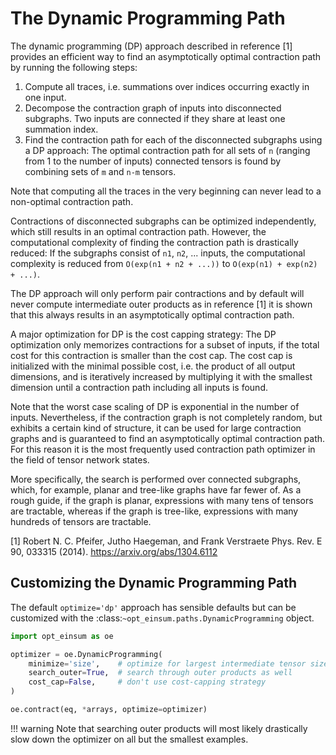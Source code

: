 # The Dynamic Programming Path

The dynamic programming (DP) approach described in reference [1] provides an efficient
way to find an asymptotically optimal contraction path by running the following steps:

1. Compute all traces, i.e. summations over indices occurring exactly in one
   input.
2. Decompose the contraction graph of inputs into disconnected subgraphs. Two
   inputs are connected if they share at least one summation index.
3. Find the contraction path for each of the disconnected subgraphs using a
   DP approach: The optimal contraction path for all sets of `n` (ranging
   from 1 to the number of inputs) connected tensors is found by combining
   sets of `m` and `n-m` tensors.

Note that computing all the traces in the very beginning can never lead to a
non-optimal contraction path.

Contractions of disconnected subgraphs can be optimized independently, which
still results in an optimal contraction path. However, the computational
complexity of finding the contraction path is drastically reduced: If the
subgraphs consist of `n1`, `n2`, ... inputs, the computational complexity
is reduced from `O(exp(n1 + n2 + ...))` to `O(exp(n1) + exp(n2) + ...)`.

The DP approach will only perform pair contractions and by default will never
compute intermediate outer products as in reference [1] it is shown that this
always results in an asymptotically optimal contraction path.

A major optimization for DP is the cost capping strategy: The DP optimization
only memorizes contractions for a subset of inputs, if the total cost for this
contraction is smaller than the cost cap. The cost cap is initialized with
the minimal possible cost, i.e. the product of all output dimensions, and is
iteratively increased by multiplying it with the smallest dimension
until a contraction path including all inputs is found.

Note that the worst case scaling of DP is exponential in the number
of inputs. Nevertheless, if the contraction graph is not completely random,
but exhibits a certain kind of structure, it can be used for large
contraction graphs and is guaranteed to find an asymptotically optimal
contraction path. For this reason it is the most frequently used contraction
path optimizer in the field of tensor network states.

More specifically, the search is performed over connected subgraphs, which, for
example, planar and tree-like graphs have far fewer of. As a rough guide, if
the graph is planar, expressions with many tens of tensors are tractable,
whereas if the graph is tree-like, expressions with many hundreds of tensors
are tractable.


[1] Robert N. C. Pfeifer, Jutho Haegeman, and Frank Verstraete Phys. Rev. E 90, 033315 (2014). https://arxiv.org/abs/1304.6112


Customizing the Dynamic Programming Path
----------------------------------------

The default `optimize='dp'` approach has sensible defaults but can be
customized with the :class:`~opt_einsum.paths.DynamicProgramming` object.

```python
import opt_einsum as oe

optimizer = oe.DynamicProgramming(
    minimize='size',    # optimize for largest intermediate tensor size
    search_outer=True,  # search through outer products as well
    cost_cap=False,     # don't use cost-capping strategy
)

oe.contract(eq, *arrays, optimize=optimizer)
```

!!! warning
    Note that searching outer products will most likely drastically slow down
    the optimizer on all but the smallest examples.
